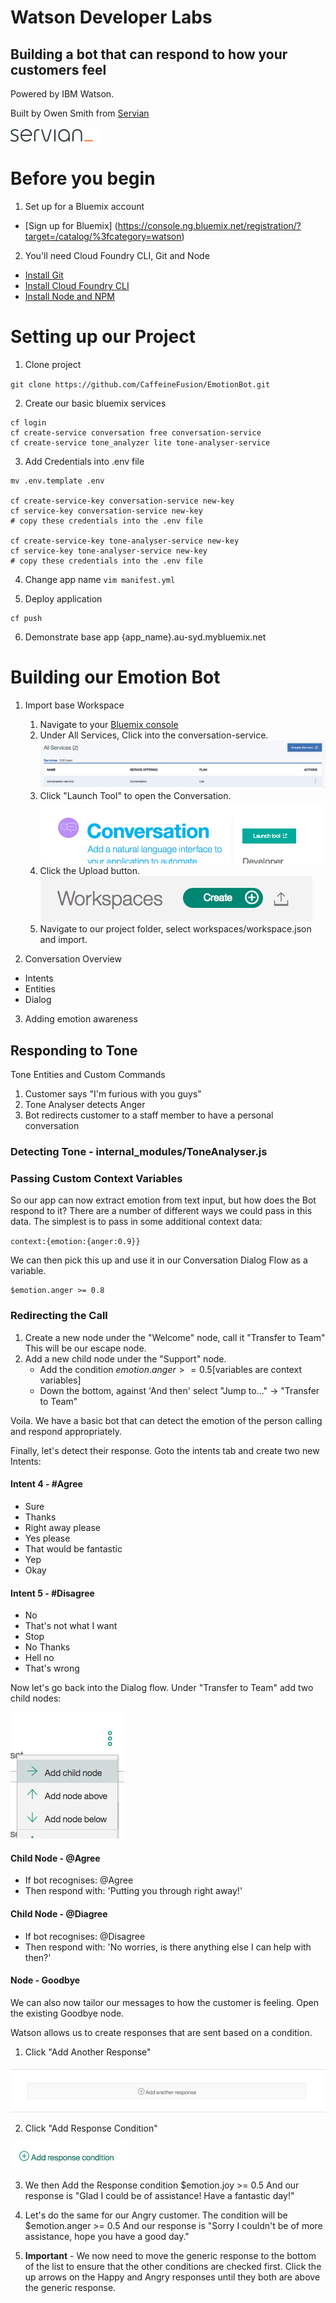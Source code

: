 # Watson Developer Labs
## Building a bot that can respond to how your customers feel
Powered by IBM Watson.

Built by Owen Smith from [Servian](servian.ai)

![Servian Logo](/screenshots/servian_logo.png)

# Before you begin
1. Set up for a Bluemix account
- [Sign up for Bluemix] (https://console.ng.bluemix.net/registration/?target=/catalog/%3fcategory=watson)

2. You'll need Cloud Foundry CLI, Git and Node
- [Install Git](https://git-scm.com/book/en/v1/Getting-Started-Installing-Git)
- [Install Cloud Foundry CLI](https://github.com/cloudfoundry/cli#downloads)
- [Install Node and NPM](https://nodejs.org/#download)

# Setting up our Project
1. Clone project

`git clone https://github.com/CaffeineFusion/EmotionBot.git`

2. Create our basic bluemix services
```
cf login
cf create-service conversation free conversation-service
cf create-service tone_analyzer lite tone-analyser-service
```

3. Add Credentials into .env file
```
mv .env.template .env

cf create-service-key conversation-service new-key
cf service-key conversation-service new-key
# copy these credentials into the .env file

cf create-service-key tone-analyser-service new-key
cf service-key tone-analyser-service new-key
# copy these credentials into the .env file
```

4. Change app name
`vim manifest.yml`

5. Deploy application
```
cf push
```

6. Demonstrate base app {app_name}.au-syd.mybluemix.net


# Building our Emotion Bot
1. Import base Workspace
      1. Navigate to your [Bluemix console](https://console.au-syd.bluemix.net/dashboard/services)
      2. Under All Services, Click into the conversation-service.
      ![Conversation-Service](/screenshots/Conversation-Service.png)
      3. Click "Launch Tool" to open the Conversation.
      ![Launch-Tool](/screenshots/Launch-Tool.png)
      4. Click the Upload button.
      ![Upload-Workspace](/screenshots/Upload-Workspace.png)
      5. Navigate to our project folder, select workspaces/workspace.json and import.

2. Conversation Overview
- Intents
- Entities
- Dialog

3. Adding emotion awareness
## Responding to Tone
Tone Entities and Custom Commands
1. Customer says "I'm furious with you guys"
2. Tone Analyser detects Anger
3. Bot redirects customer to a staff member to have a personal conversation

### Detecting Tone - internal_modules/ToneAnalyser.js

### Passing Custom Context Variables
So our app can now extract emotion from text input, but how does the Bot respond to it? There are a number of different ways we could pass in this data. The simplest is to pass in some additional context data:

`context:{emotion:{anger:0.9}}`

We can then pick this up and use it in our Conversation Dialog Flow as a variable.

```
$emotion.anger >= 0.8
```

### Redirecting the Call
1. Create a new node under the "Welcome" node, call it "Transfer to Team"
This will be our escape node.
2. Add a new child node under the "Support" node.
    - Add the condition $emotion.anger >= 0.5 [$variables are context variables]
    - Down the bottom, against 'And then' select "Jump to..." -> "Transfer to Team"

Voila. We have a basic bot that can detect the emotion of the person calling and respond appropriately.

Finally, let's detect their response.
Goto the intents tab and create two new Intents:

#### Intent 4 - #Agree
- Sure
- Thanks
- Right away please
- Yes please
- That would be fantastic
- Yep
- Okay

#### Intent 5 - #Disagree
- No
- That's not what I want
- Stop
- No Thanks
- Hell no
- That's wrong


Now let's go back into the Dialog flow. Under "Transfer to Team" add two child nodes:

![Add Child Node](/screenshots/Add-Child-Node.png)

#### Child Node - \@Agree
- If bot recognises: \@Agree
- Then respond with: 'Putting you through right away!'

#### Child Node - \@Diagree
- If bot recognises: \@Disagree
- Then respond with: 'No worries, is there anything else I can help with then?'


#### Node - Goodbye
We can also now tailor our messages to how the customer is feeling. Open the existing Goodbye node.

Watson allows us to create responses that are sent based on a condition.
1. Click "Add Another Response"

![Add Response](/screenshots/Add-Another-Response.png)

2. Click "Add Response Condition"

![Add Response Condition](/screenshots/Response-Condition.png)

3. We then Add the Response condition $emotion.joy >= 0.5
And our response is "Glad I could be of assistance! Have a fantastic day!"

4. Let's do the same for our Angry customer.
The condition will be $emotion.anger >= 0.5
And our response is "Sorry I couldn't be of more assistance, hope you have a good day."

5. **Important** - We now need to move the generic response to the bottom of the list to ensure that the other conditions are checked first. Click the up arrows on the Happy and Angry responses until they both are above the generic response.
